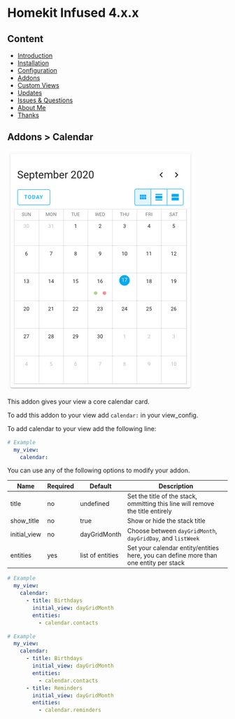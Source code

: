# Homekit Infused 4.x.x

## Content
- [Introduction](../index.md)
- [Installation](../installation.md)
- [Configuration](../configuration.md)
- [Addons](../addons.md)
- [Custom Views](../custom_views.md)
- [Updates](../updates.md)
- [Issues & Questions](../issues.md)
- [About Me](../about.md)
- [Thanks](../thanks.md)

## Addons > Calendar

![Homekit Infused](../images/core-calendar-card.png)

This addon gives your view a core calendar card.

To add this addon to your view add `calendar:` in your view_config.

To add calendar to your view add the following line:

```yaml
# Example
  my_view:
    calendar:
```

You can use any of the following options to modify your addon.

| Name | Required | Default | Description |
|----------------------------------|-------------|----------------------|-----------------------------------------------------------------------------------------------------------------------------------------------------------------------------------|
| title | no | undefined | Set the title of the stack, ommitting this line will remove the title entirely |
| show_title | no | true | Show or hide the stack title |
| initial_view | no | dayGridMonth | Choose between `dayGridMonth`, `dayGridDay`, and `listWeek` |
| entities | yes | list of entities | Set your calendar entity/entities here, you can define more than one entity per stack  |

```yaml
# Example
  my_view:
    calendar:
      - title: Birthdays
        initial_view: dayGridMonth
        entities: 
          - calendar.contacts
```   
```yaml
# Example
  my_view:
    calendar:
      - title: Birthdays
        initial_view: dayGridMonth
        entities: 
          - calendar.contacts
      - title: Reminders
        initial_view: dayGridMonth
        entities: 
          - calendar.reminders
```               